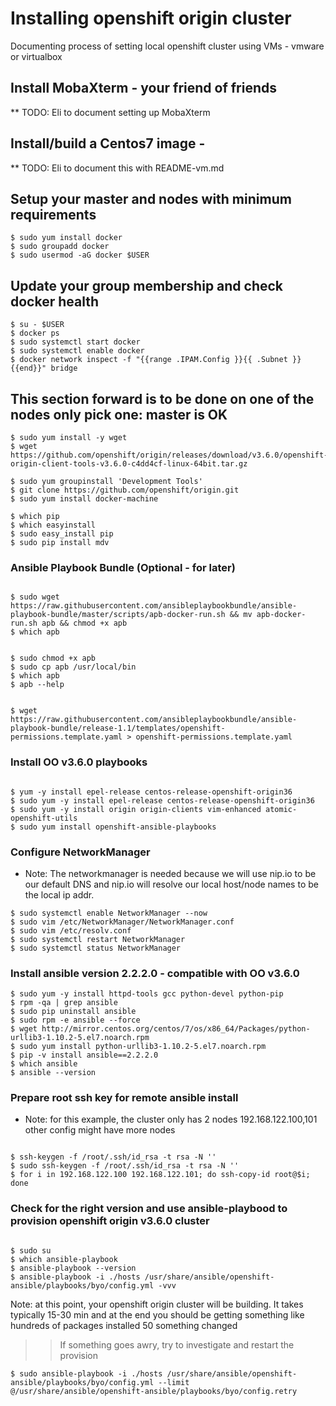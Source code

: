 # Installing openshift origin cluster

Documenting process of setting local openshift cluster using VMs - vmware or virtualbox

## Install MobaXterm - your friend of friends 
** TODO: Eli to document setting up MobaXterm 

## Install/build a Centos7 image - 
** TODO: Eli to document this with README-vm.md


## Setup your master and nodes with minimum requirements

```
$ sudo yum install docker
$ sudo groupadd docker
$ sudo usermod -aG docker $USER

```

## Update your group membership and check docker health

```
$ su - $USER
$ docker ps
$ sudo systemctl start docker
$ sudo systemctl enable docker
$ docker network inspect -f "{{range .IPAM.Config }}{{ .Subnet }}{{end}}" bridge

```

## This section forward is to be done on one of the nodes only pick one: master is OK

```
$ sudo yum install -y wget
$ wget https://github.com/openshift/origin/releases/download/v3.6.0/openshift-origin-client-tools-v3.6.0-c4dd4cf-linux-64bit.tar.gz

$ sudo yum groupinstall 'Development Tools'
$ git clone https://github.com/openshift/origin.git
$ sudo yum install docker-machine

$ which pip
$ which easyinstall
$ sudo easy_install pip
$ sudo pip install mdv

```

### Ansible Playbook Bundle (Optional - for later)

```

$ sudo wget https://raw.githubusercontent.com/ansibleplaybookbundle/ansible-playbook-bundle/master/scripts/apb-docker-run.sh && mv apb-docker-run.sh apb && chmod +x apb
$ which apb


$ sudo chmod +x apb
$ sudo cp apb /usr/local/bin
$ which apb
$ apb --help


$ wget  https://raw.githubusercontent.com/ansibleplaybookbundle/ansible-playbook-bundle/release-1.1/templates/openshift-permissions.template.yaml > openshift-permissions.template.yaml

```

### Install OO v3.6.0 playbooks

```

$ yum -y install epel-release centos-release-openshift-origin36
$ sudo yum -y install epel-release centos-release-openshift-origin36
$ sudo yum -y install origin origin-clients vim-enhanced atomic-openshift-utils
$ sudo yum install openshift-ansible-playbooks

```

### Configure NetworkManager
* Note: The networkmanager is needed because we will use nip.io to be our default DNS and nip.io will resolve 
	our local host/node names to be the local ip addr. 

```
$ sudo systemctl enable NetworkManager --now
$ sudo vim /etc/NetworkManager/NetworkManager.conf 
$ sudo vim /etc/resolv.conf
$ sudo systemctl restart NetworkManager
$ sudo systemctl status NetworkManager

```

### Install ansible version 2.2.2.0 - compatible with OO v3.6.0

```
$ sudo yum -y install httpd-tools gcc python-devel python-pip
$ rpm -qa | grep ansible
$ sudo pip uninstall ansible
$ sudo rpm -e ansible --force
$ wget http://mirror.centos.org/centos/7/os/x86_64/Packages/python-urllib3-1.10.2-5.el7.noarch.rpm
$ sudo yum install python-urllib3-1.10.2-5.el7.noarch.rpm 
$ pip -v install ansible==2.2.2.0
$ which ansible
$ ansible --version

```

### Prepare root ssh key for remote ansible install

* Note: for this example, the cluster only has 2 nodes 192.168.122.100,101 
	other config might have more nodes

```

$ ssh-keygen -f /root/.ssh/id_rsa -t rsa -N ''
$ sudo ssh-keygen -f /root/.ssh/id_rsa -t rsa -N ''
$ for i in 192.168.122.100 192.168.122.101; do ssh-copy-id root@$i; done

```

### Check for the right version and use ansible-playbood to provision openshift origin v3.6.0 cluster


```

$ sudo su
$ which ansible-playbook
$ ansible-playbook --version
$ ansible-playbook -i ./hosts /usr/share/ansible/openshift-ansible/playbooks/byo/config.yml -vvv 

```

Note: at this point, your openshift origin cluster will be building. It takes typically 15-30 min and at the end
	you should be getting something like hundreds of packages installed 50 something changed


>>If something goes awry, try to investigate and restart the provision

```
$ sudo ansible-playbook -i ./hosts /usr/share/ansible/openshift-ansible/playbooks/byo/config.yml --limit @/usr/share/ansible/openshift-ansible/playbooks/byo/config.retry

```

